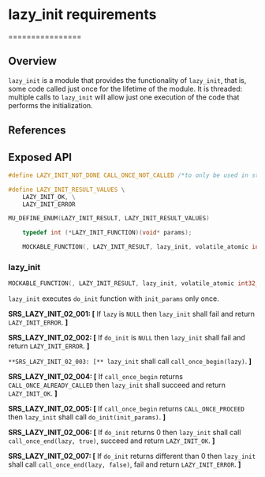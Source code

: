 # lazy_init requirements
================

## Overview

`lazy_init` is a module that provides the functionality of `lazy_init`, that is, some code called just once for the lifetime of the module. It is threaded: multiple calls to `lazy_init` will allow just one execution of the code that performs the initialization.

## References


## Exposed API

```c
#define LAZY_INIT_NOT_DONE CALL_ONCE_NOT_CALLED /*to only be used in static initialization, rest of initializations need to use interlocked_exchange*/

#define LAZY_INIT_RESULT_VALUES \
    LAZY_INIT_OK, \
    LAZY_INIT_ERROR

MU_DEFINE_ENUM(LAZY_INIT_RESULT, LAZY_INIT_RESULT_VALUES)

    typedef int (*LAZY_INIT_FUNCTION)(void* params);

    MOCKABLE_FUNCTION(, LAZY_INIT_RESULT, lazy_init, volatile_atomic int32_t*, lazy, LAZY_INIT_FUNCTION, do_init, void*, init_params);

```

### lazy_init
```c
MOCKABLE_FUNCTION(, LAZY_INIT_RESULT, lazy_init, volatile_atomic int32_t*, lazy, LAZY_INIT_FUNCTION, do_init, void*, init_params);
```

`lazy_init` executes `do_init` function with `init_params` only once. 

**SRS_LAZY_INIT_02_001: [** If `lazy` is `NULL` then `lazy_init` shall fail and return `LAZY_INIT_ERROR`. **]**

**SRS_LAZY_INIT_02_002: [** If `do_init` is `NULL` then `lazy_init` shall fail and return `LAZY_INIT_ERROR`.
 **]**

`**SRS_LAZY_INIT_02_003: [** lazy_init` shall call `call_once_begin(lazy)`. **]**

**SRS_LAZY_INIT_02_004: [** If `call_once_begin` returns `CALL_ONCE_ALREADY_CALLED` then `lazy_init` shall succeed and return `LAZY_INIT_OK`. **]**

**SRS_LAZY_INIT_02_005: [** If `call_once_begin` returns `CALL_ONCE_PROCEED` then `lazy_init` shall call `do_init(init_params)`. **]**

**SRS_LAZY_INIT_02_006: [** If `do_init` returns 0 then `lazy_init` shall call `call_once_end(lazy, true)`, succeed and return `LAZY_INIT_OK`. **]**

**SRS_LAZY_INIT_02_007: [** If `do_init` returns different than 0 then `lazy_init` shall call `call_once_end(lazy, false)`, fail and return `LAZY_INIT_ERROR`. **]**

